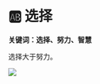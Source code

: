 # 🆎 选择

**关键词：选择、努力、智慧**

选择大于努力。

![](https://visitor-badge.laobi.icu/badge?page\_id=sjhfx.linji\&left\_text=PageViews\&right\_color=%2300589F)
